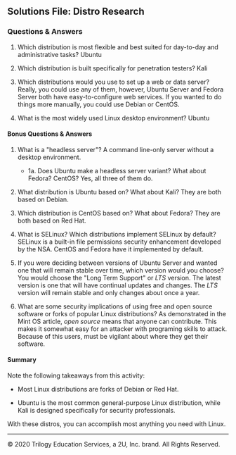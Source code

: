 ## Solutions File: Distro Research

### Questions & Answers

1. Which distribution is most flexible and best suited for day-to-day and administrative tasks?
    Ubuntu

2. Which distribution is built specifically for penetration testers?
    Kali

3. Which distributions would you use to set up a web or data server?
    Really, you could use any of them, however, Ubuntu Server and Fedora Server both have easy-to-configure web services. If you wanted to do things more manually, you could use Debian or CentOS.

4. What is the most widely used Linux desktop environment?
    Ubuntu
    
#### Bonus Questions & Answers

1. What is a "headless server"?
    A command line-only server without a desktop environment.

    -  1a. Does Ubuntu make a headless server variant? What about Fedora? CentOS?
         Yes, all three of them do.

2. What distribution is Ubuntu based on? What about Kali?
    They are both based on Debian.

3. Which distribution is CentOS based on? What about Fedora?
    They are both based on Red Hat.

4. What is SELinux? Which distributions implement SELinux by default?  
    SELinux is a built-in file permissions security enhancement developed by the NSA. CentOS and Fedora have it implemented by default.

5. If you were deciding between versions of Ubuntu Server and wanted one  that will remain stable over time, which version would you choose?
    You would choose the "Long Term Support" or _LTS_ version. The latest version is one that will have continual updates and changes. The _LTS_ version will remain stable and only changes about once a year.

6. What are some security implications of using free and open source software or forks of popular Linux distributions?
    As demonstrated in the Mint OS article, _open source_ means that anyone can contribute. This makes it somewhat easy for an attacker with programing skills to attack. Because of this users, must be vigilant about where they get their software.



#### Summary

Note the following takeaways from this activity:

- Most Linux distributions are forks of Debian or Red Hat.

- Ubuntu is the most common general-purpose Linux distribution, while Kali is designed specifically for security professionals.

With these distros, you can accomplish most anything you need with Linux.


---
© 2020 Trilogy Education Services, a 2U, Inc. brand. All Rights Reserved.

